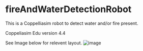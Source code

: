 # fireAndWaterDetectionRobot
This is a Coppelliasim robot to detect water and/or fire present.

Coppeliasim Edu version 4.4

See Image below for relevent layout.
![image](https://user-images.githubusercontent.com/71186944/211085545-4f4b68bf-6616-4a8e-84fb-6ea503ed151a.png)

